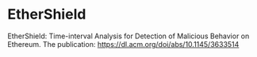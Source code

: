 # EtherShield
EtherShield: Time-interval Analysis for Detection of Malicious Behavior on Ethereum. The publication: https://dl.acm.org/doi/abs/10.1145/3633514
